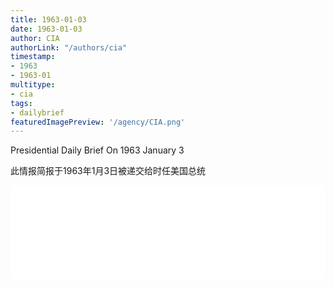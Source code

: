 ```yaml
---
title: 1963-01-03
date: 1963-01-03
author: CIA 
authorLink: "/authors/cia"
timestamp: 
- 1963
- 1963-01
multitype: 
- cia
tags: 
- dailybrief
featuredImagePreview: '/agency/CIA.png'
---
```



Presidential Daily Brief On 1963 January 3

此情报简报于1963年1月3日被递交给时任美国总统

<!--more-->





<div id="over" style="width:100%; overflow:hidden"> <iframe id="sFrame" name="sFrame" frameborder="no" border="0"  allowfullscreen marginwidth="0" scrolling="no" src = " /CIA/1963-01-03.html "  style = " position:absulute; width: 806px; top: 300;" > </iframe> </div>